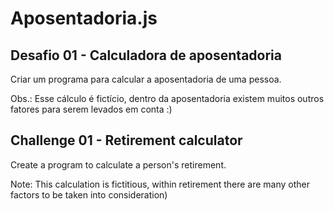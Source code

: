 # Aposentadoria.js

## Desafio 01 - Calculadora de aposentadoria  

Criar um programa para calcular a aposentadoria de uma pessoa.  

Obs.: Esse cálculo é fictício, dentro da aposentadoria existem muitos outros fatores para serem levados em conta :)

## Challenge 01 - Retirement calculator

Create a program to calculate a person's retirement.

Note: This calculation is fictitious, within retirement there are many other factors to be taken into consideration)

